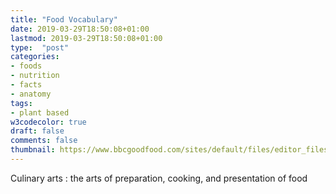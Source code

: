 ```yaml
---
title: "Food Vocabulary"
date: 2019-03-29T18:50:08+01:00
lastmod: 2019-03-29T18:50:08+01:00
type:  "post"
categories:
- foods
- nutrition
- facts
- anatomy
tags:
- plant based
w3codecolor: true
draft: false
comments: false
thumbnail: https://www.bbcgoodfood.com/sites/default/files/editor_files/2017/11/plant-based-diet-guide-main-image-700-350.jpg
---
```



Culinary arts
: the arts of preparation, cooking, and presentation of food
